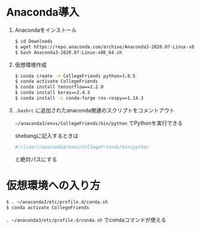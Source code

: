 # Anaconda導入

1. Anacondaをインストール

    ```bash
    $ cd Downloads
    $ wget https://repo.anaconda.com/archive/Anaconda3-2020.07-Linux-x86_64.sh
    $ bash Anaconda3-2020.07-Linux-x86_64.sh
    ```

1. 仮想環境作成

    ```bash
    $ conda create -n CollegeFriends python=3.8.5
    $ conda activate CollegeFriends
    $ conda install tensorflow==2.2.0
    $ conda install keras==2.4.3
    $ conda install -c conda-forge ros-rospy==1.14.3
    ```

1. `.bashrc` に追加されたanaconda関連のスクリプトをコメントアウト

    `~/anaconda3/envs/CollegeFriends/bin/python` でPythonを実行できる

    shebangに記入するときは
    ```bash
    #!/[user]/anaconda3/envs/CollegeFriends/bin/python
    ```
    と絶対パスにする



# 仮想環境への入り方

```bash
$ . ~/anaconda3/etc/profile.d/conda.sh
$ conda activate CollegeFriends
```

`. ~/anaconda3/etc/profile.d/conda.sh` でcondaコマンドが使える